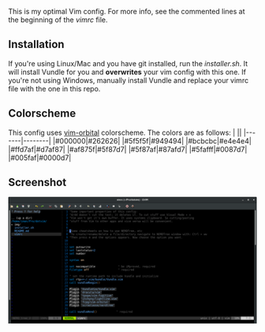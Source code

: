 This is my optimal Vim config. For more info, see the commented lines at the beginning of the *vimrc* file.
## Installation
If you're using Linux/Mac and you have git installed, run the *installer.sh*. It will install Vundle for you and **overwrites** your vim config with this one. If you're not using Windows, manually install Vundle and replace your vimrc file with the one in this repo.

## Colorscheme
This config uses [vim-orbital](github.com/fcpg/vim-orbital) colorscheme. The colors are as follows:
|         ||
|-------|--------|
|#000000|#262626|
|#5f5f5f|#949494|
|#bcbcbc|#e4e4e4|
|#ffd7af|#d7af87|
|#af875f|#5f87d7|
|#5f87af|#87afd7|
|#5fafff|#0087d7|
|#005faf|#0000d7|

## Screenshot

![](img/screenshot1.png?raw=true)

